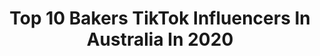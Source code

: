 ---
title: Top 10 Bakers TikTok Influencers In Australia In 2020
description: >-
  Find top bakers TikTok influencers in Australia in 2020. Most popular hashtags: #fyp #foryou #australia #food.
platform: TikTok
hits: 25
text_top: Analyze the most popular TikTok profiles on inBeat.
text_bottom: Our search engine has 25 TikTok influencers like this in Australia for you to contact.
profiles:
  - username: "jimmyrees"
    fullname: >-
      JimmyRees
    bio: >-
      I wore pyjamas and spoke to an owl for 10 years 😂😂😂 Australian Dad
    location: "Australia"
    followers: 224900
    engagement: 2430
    commentsToLikes: 0.011878
    id: ckbfhmic4d4d40j23nd9x5m0p
    verified: true
    hashtags: "#australia, #tiktokaustralia, #dadsoftiktok, #daylightsavings"
  - username: "buzzfeedoz"
    fullname: >-
      BuzzFeedOz
    bio: >-
      BuzzFeed, but with thongs. ⬇️ TikToker Peach Plays Would You Rather
    location: "Australia"
    followers: 36100
    engagement: 1563
    commentsToLikes: 0.014499
    id: cka0w2etp166b0i78b8ro9o6v
    verified: true
    hashtags: "#japan, #airfry, #australia, #pie"
  - username: "wendysiperki"
    fullname: >-
      Wendy Siperki
    bio: >-
      just an Aussie mum
    location: "Australia"
    followers: 14000
    engagement: 278
    commentsToLikes: 0.021869
    id: ckdbrc15ec3jh0j23xy4sgx4e
    verified: false
    hashtags: "#chouxpastry, #butterceam, #cupcakes, #profiteroles"
  - username: "aaliyahoneinamilllion"
    fullname: >-
      Aaliyah
    bio: >-
      Does the 10 second rule still apply if I drop it like it’s hot?
    location: "Australia"
    followers: 6772
    engagement: 730
    commentsToLikes: 0.017756
    id: ckbeyf61iiyh30j236nv0px7v
    verified: false
    hashtags: "#mikeypita, #foryou, #fyp, #poly"
  - username: "cakemecrazy"
    fullname: >-
      CakeMeCrazy
    bio: >-
      Melbourne | Cake Designer Instagram: @cakemecrazyau Web: www.cakemecrazy.com.au
    location: "Australia"
    followers: 3480
    engagement: 1066
    commentsToLikes: 0.037666
    id: ckdtjleqiwu690j23apvwu4no
    verified: false
    hashtags: "#cakevid, #cakedecorating, #foryoupage, #cakevideo"
  - username: "alobaker"
    fullname: >-
      Alo Baker
    bio: >-
      THE FOOD DUDE, Radio 📻 Guy-HitFM across Australia + TV 📺 Guy-Foxtel & 7mate
    location: "Australia"
    followers: 48400
    engagement: 840
    commentsToLikes: 0.017570
    id: cka0hjenr9h150i782j6zodsk
    verified: false
    hashtags: "#foodie, #thefooddude, #food, #fyp"
  - username: "bakerjacob89"
    fullname: >-
      bakerjacob89
    bio: >-
      sc jacob_baker43
    location: "Australia"
    followers: 7314
    engagement: 879
    commentsToLikes: 0.007051
    id: ck9nv7yx2qox30j78np1by6fl
    verified: false
    hashtags: "#fyp, #howgodmade, #makeithappen, #farmlife"
  - username: "bakedspud"
    fullname: >-
      Rachael Davies
    bio: >-
      🎂 12-4-90 🇦🇺 South Australian 🥔 OVEN CLUB ⭐️ Live on Wednesday and Friday
    location: "Australia"
    followers: 11100
    engagement: 1910
    commentsToLikes: 0.078137
    id: ckdcjndadlleb0j236y17tc8g
    verified: false
    hashtags: "#haha, #humor, #funny, #no"
  - username: "itskatematee"
    fullname: >-
      Kate Murdock 
    bio: >-
      Your my family now Come say hey on insta DECIDE MY DAY ⬇️
    location: "Australia"
    followers: 360000
    engagement: 3215
    commentsToLikes: 0.007535
    id: ckcczdewgyy230j23dcx14s5f
    verified: false
    hashtags: "#woolies, #haul, #reveal, #zuru"
  - username: "horsepowerinc"
    fullname: >-
      Horsepower Inc
    bio: >-
      Independent #Automotive Lifestyle Brand - IG/FB: @hp.inc #horsepowerinc #sendit
    location: "Australia"
    followers: 34500
    engagement: 1190
    commentsToLikes: 0.018958
    id: ckb9av2sswbuj0j23l6nywasg
    verified: false
    hashtags: "#customcars, #cars, #carshow, #aussie"
---